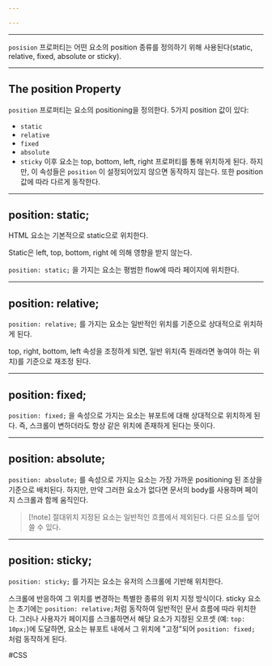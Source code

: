 ```yaml
---

---
```

----
`posision` 프로퍼티는 어떤 요소의 position 종류를 정의하기 위해 사용된다(static, relative, fixed, absolute or sticky).

----
## The position Property
`position` 프로퍼티는 요소의 positioning을 정의한다.
5가지 position 값이 있다:
- `static`
- `relative`
- `fixed`
- `absolute`
- `sticky`
이후 요소는 top, bottom, left, right 프로퍼티를 통해 위치하게 된다. 하지만, 이 속성들은 `position` 이 설정되어있지 않으면 동작하지 않는다. 또한 position 값에 따라 다르게 동작한다.

----
## position: static;
HTML 요소는 기본적으로 static으로 위치한다.

Static은 left, top, bottom, right 에 의해 영향을 받지 않는다.

`position: static;` 을 가지는 요소는 평범한 flow에 따라 페이지에 위치한다.

---
## position: relative;
`position: relative;` 를 가지는 요소는 일반적인 위치를 기준으로 상대적으로 위치하게 된다.

top, right, bottom, left 속성을 조정하게 되면, 일반 위치(즉 원래라면 놓여야 하는 위치)를 기준으로 재조정 된다.

---
## position: fixed;
`position: fixed;` 을 속성으로 가지는 요소는 뷰포트에 대해 상대적으로 위치하게 된다. 즉,  스크롤이 변하더라도 항상 같은 위치에 존재하게 된다는 뜻이다.

---
## position: absolute;
`position: absolute;` 를 속성으로 가지는 요소는 가장 가까운 positioning 된 조상을 기준으로 배치된다.
하지만, 만약 그러한 요소가 없다면 문서의 body를 사용하며 페이지 스크롤과 함께 움직인다.

> [!note] 절대위치 지정된 요소는 일반적인 흐름에서 제외된다. 다른 요소를 덮어쓸 수 있다.

---
## position: sticky;
`position: sticky;` 를 가지는 요소는 유저의 스크롤에 기반해 위치한다.

스크롤에 반응하여 그 위치를 변경하는 특별한 종류의 위치 지정 방식이다. sticky 요소는 초기에는 `position: relative;`처럼 동작하여 일반적인 문서 흐름에 따라 위치한다. 그러나 사용자가 페이지를 스크롤하면서 해당 요소가 지정된 오프셋 (예: `top: 10px;`)에 도달하면, 요소는 뷰포트 내에서 그 위치에 "고정"되어 `position: fixed;` 처럼 동작하게 된다.

#CSS